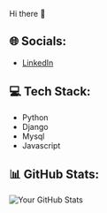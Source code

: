  Hi there 👋
  ## 🌐 Socials:
- [LinkedIn](https://www.linkedin.com/in/shahab-bozorgi/)

## 💻 Tech Stack:
- Python
- Django
- Mysql
- Javascript
  

## 📊 GitHub Stats:
![Your GitHub Stats](https://github-readme-stats.vercel.app/api?username=shahab-bozorgi&show_icons=true&theme=radical)

